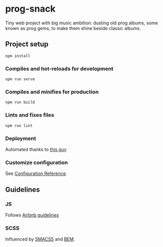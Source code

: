 # prog-snack
Tiny web project with big music ambition: dusting old prog albums, some known as prog gems, to make them shine beside classic albums.

## Project setup
```
npm install
```

### Compiles and hot-reloads for development
```
npm run serve
```

### Compiles and minifies for production
```
npm run build
```

### Lints and fixes files
```
npm run lint
```

### Deployment
Automated thanks to [this guy](https://dev.to/rolanddoda/deploy-to-github-pages-like-a-pro-with-github-actions-4hdg)

### Customize configuration
See [Configuration Reference](https://cli.vuejs.org/config/).

## Guidelines

### JS
Follows [Airbnb guidelines](https://www.npmjs.com/package/eslint-config-airbnb)

### SCSS
Influenced by [SMACSS](http://smacss.com/) and [BEM](http://getbem.com/).
